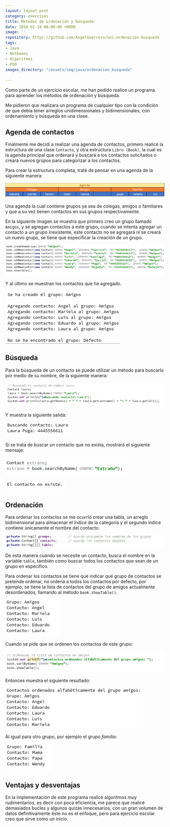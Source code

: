 ```yaml
---
layout: layout_post
category: exercises
title: Métodos de ordenación y búsqueda
date: 2018-02-18 06:00:00 +0000
image: ''
repository: https://github.com/AngelGuerrero/uni-ordenacion-busqueda
tags:
- Java
- Netbeans
- Algoritmos
- POO
images_directory: "/assets/img/java/ordenacion_busqueda"

---
```

Como parte de un ejercicio escolar, me han pedido realice un programa para aprender los métodos de ordenación y búsqueda.

Me pidieron que realizara un programa de cualquier tipo con la condición de que debía tener arreglos unidimensionales y bidimensionales, con ordenamiento y búsqueda en una clase.

## Agenda de contactos

Finalmente me decidí a realizar una agenda de contactos, primero realicé la estructura de una clase `Contacto`, y otra estructura `Libro (Book)`, la cual es la agenda principal que ordenará y buscará a los contactos solicitados o creará nuevos grupos para categorizar a los contactos.

Para crear la estructura completa, traté de pensar en una agenda de la siguiente manera:

![](/uploads/tabla_contactos.png)

Una agenda la cual contiene grupos ya sea de colegas, amigos o familiares y que a su vez tienen contactos en sus grupos respectivamente.

En la siguiente imagen se muestra que primero creo un grupo llamado `Amigos`, y se agregan contactos a este grupo, cuando se intenta agregar un contacto a un grupo inexistente, este contacto no se agregará ni se creará un nuevo grupo, se tiene que especificar la creación de un grupo.

![](/uploads/ingreso_de_contactos.png)

Y al último se muestran los contactos que he agregado.

![](/uploads/contactos_guardados.png)

## Búsqueda

Para la búsqueda de un contacto se puede utilizar un método para buscarlo por medio de su nombre, de la siguiente manera:

![](/uploads/buscar_por_nombre.png)

Y muestra la siguiente salida:

![](/uploads/salida_busqueda.png)

Si se trata de buscar un contacto que no exista, mostrará el siguiente mensaje:

![](/uploads/busqueda_extrano.png)

![](/uploads/noexiste_extrano.png)

## Ordenación

Para ordenar los contactos se me ocurrió crear una tabla, un arreglo bidimensional para almacenar el índice de la categoría y el segundo índice contiene únicamente el nombre del contacto.

![](/uploads/arreglo_tabla.png)

De esta manera cuando se necesite un contacto, busca el nombre en la variable `table`, también como buscar todos los contactos que sean de un grupo en específico.

Para ordenar los contactos se tiene qué indicar qué grupo de contactos se pretende ordenar, no ordena a todos los contactos por defecto, por ejemplo, se tiene la lista de contactos del grupo de amigos actualmente desordenados, llamando al método `book.showTable()`.

![](/uploads/contactos_en_tabla.png)

Cuando se pide que se ordenen los contactos de este grupo:

![](/uploads/peticion_ordenacion.png)

Entonces muestra el siguiente resultado:

![](/uploads/contactos_ordenados.png)

Al igual para otro grupo, por ejemplo el grupo _familia_:

![](/uploads/familia_ordenada.png)

## Ventajas y desventajas

En la implementación de este programa realicé algoritmos muy rudimentarios, es decir con poca eficiencia, me parece que realicé demasiados bucles y algunos quizás innecesarios, con un gran volumen de datos definitivamente éste no es el enfoque, pero para ejercicio escolar creo que sirve como un inicio.